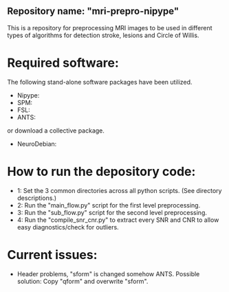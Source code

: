 ## Repository name: "mri-prepro-nipype"
This is a repository for preprocessing MRI images to be used in different types of algorithms for detection stroke, lesions and Circle of Willis.

# Required software:
The following stand-alone software packages have been utilized.
- Nipype:
- SPM:
- FSL:
- ANTS:

or download a collective package.
- NeuroDebian:




# How to run the depository code:

- 1: Set the 3 common directories across all python scripts. (See directory descriptions.)
- 2: Run the "main_flow.py" script for the first level preprocessing.
- 3: Run the "sub_flow.py" script for the second level preprocessing.
- 4: Run the "compile_snr_cnr.py" to extract every SNR and CNR to allow easy diagnostics/check for outliers.




# Current issues:
- Header problems, "sform" is changed somehow ANTS. Possible solution: Copy "qform" and overwrite "sform".

